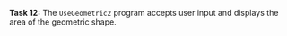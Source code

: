 **Task 12:**  The `UseGeometric2` program accepts user input and displays the area of the geometric shape. 